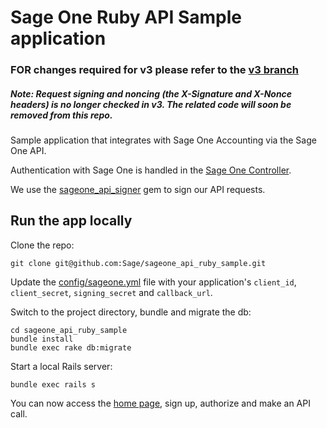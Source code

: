 # Sage One Ruby API Sample application

### FOR changes required for v3 please refer to the [v3 branch](https://github.com/Sage/sageone_api_ruby_sample/tree/v3)

##### Note: Request signing and noncing (the X-Signature and X-Nonce headers) is no longer checked in v3. The related code will soon be removed from this repo.

Sample application that integrates with Sage One Accounting via the Sage One API.

Authentication with Sage One is handled in the [Sage One Controller](app/controllers/sage_one_controller.rb).

We use the [sageone_api_signer](https://github.com/Sage/sageone_api_signer) gem to sign our API requests.

## Run the app locally

Clone the repo:

`git clone git@github.com:Sage/sageone_api_ruby_sample.git`

Update the [config/sageone.yml](config/sageone.yml) file with your application's `client_id`, `client_secret`, `signing_secret` and `callback_url`.

Switch to the project directory, bundle and migrate the db:

```
cd sageone_api_ruby_sample
bundle install
bundle exec rake db:migrate
```

Start a local Rails server:

```
bundle exec rails s
```

You can now access the [home page](http://localhost:3000/), sign up, authorize and make an API call.
